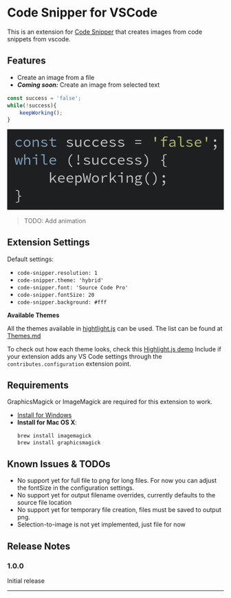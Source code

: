 # Code Snipper for VSCode

This is an extension for [Code Snipper](https://github.com/abhisheksoni27/code-snipper) that creates images from code snippets from vscode.

## Features

* Create an image from a file
* ***Coming soon:*** Create an image from selected text

```js
const success = 'false';
while(!success){
    keepWorking();
}
```

![Output](images/output.png)

> TODO: Add animation

## Extension Settings

Default settings:

* `code-snipper.resolution: 1`
* `code-snipper.theme: 'hybrid'`
* `code-snipper.font: 'Source Code Pro'`
* `code-snipper.fontSize: 20`
* `code-snipper.background: #fff`

**Available Themes**

All the themes available in [hightlight.js](https://highlightjs.org/) can be used. The list can be found at [Themes.md](https://codeprose.me/code-snipper/themes.html)

To check out how each theme looks, check this [Highlight.js demo](https://highlightjs.org/static/demo/)
Include if your extension adds any VS Code settings through the `contributes.configuration` extension point.

## Requirements
GraphicsMagick or ImageMagick are required for this extension to work. 
* [Install for Windows](https://www.imagemagick.org/script/download.php)
* **Install for Mac OS X**:
    ```
    brew install imagemagick
    brew install graphicsmagick
    ```

## Known Issues & TODOs
* No support yet for full file to png for long files. For now you can adjust the fontSize in the configuration settings. 
* No support yet for output filename overrides, currently defaults to the source file location
* No support yet for temporary file creation, files must be saved to output png.
* Selection-to-image is not yet implemented, just file for now


## Release Notes

### 1.0.0

Initial release

-----------------------------------------------------------------------------------------------------------
